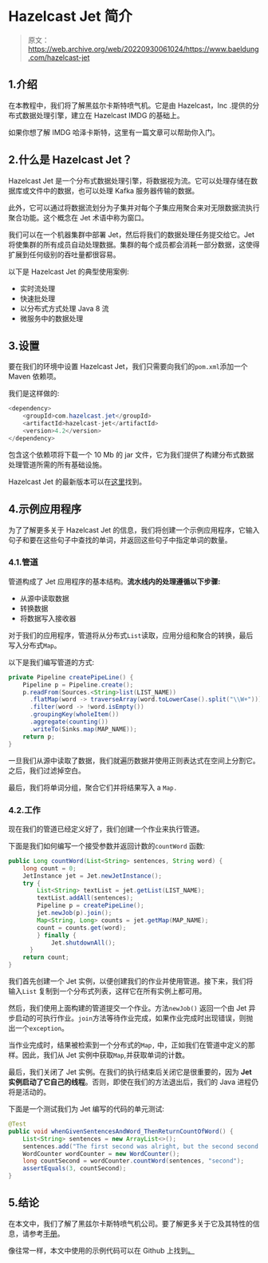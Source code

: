 # Hazelcast Jet 简介

> 原文：<https://web.archive.org/web/20220930061024/https://www.baeldung.com/hazelcast-jet>

## 1.介绍

在本教程中，我们将了解黑兹尔卡斯特喷气机。它是由 Hazelcast，Inc .提供的分布式数据处理引擎，建立在 Hazelcast IMDG 的基础上。

如果你想了解 IMDG 哈泽卡斯特，这里有一篇文章可以帮助你入门。

## 2.什么是 Hazelcast Jet？

Hazelcast Jet 是一个分布式数据处理引擎，将数据视为流。它可以处理存储在数据库或文件中的数据，也可以处理 Kafka 服务器传输的数据。

此外，它可以通过将数据流划分为子集并对每个子集应用聚合来对无限数据流执行聚合功能。这个概念在 Jet 术语中称为窗口。

我们可以在一个机器集群中部署 Jet，然后将我们的数据处理任务提交给它。Jet 将使集群的所有成员自动处理数据。集群的每个成员都会消耗一部分数据，这使得扩展到任何级别的吞吐量都很容易。

以下是 Hazelcast Jet 的典型使用案例:

*   实时流处理
*   快速批处理
*   以分布式方式处理 Java 8 流
*   微服务中的数据处理

## 3.设置

要在我们的环境中设置 Hazelcast Jet，我们只需要向我们的`pom.xml`添加一个 Maven 依赖项。

我们是这样做的:

```java
<dependency>
    <groupId>com.hazelcast.jet</groupId>
    <artifactId>hazelcast-jet</artifactId>
    <version>4.2</version>
</dependency>
```

包含这个依赖项将下载一个 10 Mb 的 jar 文件，它为我们提供了构建分布式数据处理管道所需的所有基础设施。

Hazelcast Jet 的最新版本可以在[这里](https://web.archive.org/web/20220626205850/https://search.maven.org/classic/#search%7Cga%7C1%7Chazelcast%20jet)找到。

## 4.示例应用程序

为了了解更多关于 Hazelcast Jet 的信息，我们将创建一个示例应用程序，它输入句子和要在这些句子中查找的单词，并返回这些句子中指定单词的数量。

### 4.1.管道

管道构成了 Jet 应用程序的基本结构。**流水线内的处理遵循以下步骤:**

*   从源中读取数据
*   转换数据
*   将数据写入接收器

对于我们的应用程序，管道将从分布式`List`读取，应用分组和聚合的转换，最后写入分布式`Map`。

以下是我们编写管道的方式:

```java
private Pipeline createPipeLine() {
    Pipeline p = Pipeline.create();
    p.readFrom(Sources.<String>list(LIST_NAME))
      .flatMap(word -> traverseArray(word.toLowerCase().split("\\W+")))
      .filter(word -> !word.isEmpty())
      .groupingKey(wholeItem())
      .aggregate(counting())
      .writeTo(Sinks.map(MAP_NAME));
    return p;
}
```

一旦我们从源中读取了数据，我们就遍历数据并使用正则表达式在空间上分割它。之后，我们过滤掉空白。

最后，我们将单词分组，聚合它们并将结果写入 a `Map.`

### 4.2.工作

现在我们的管道已经定义好了，我们创建一个作业来执行管道。

下面是我们如何编写一个接受参数并返回计数的`countWord` 函数:

```java
public Long countWord(List<String> sentences, String word) {
    long count = 0;
    JetInstance jet = Jet.newJetInstance();
    try {
        List<String> textList = jet.getList(LIST_NAME);
        textList.addAll(sentences);
        Pipeline p = createPipeLine();
        jet.newJob(p).join();
        Map<String, Long> counts = jet.getMap(MAP_NAME);
        count = counts.get(word);
        } finally {
            Jet.shutdownAll();
      }
    return count;
}
```

我们首先创建一个 Jet 实例，以便创建我们的作业并使用管道。接下来，我们将输入`List` 复制到一个分布式列表，这样它在所有实例上都可用。

然后，我们使用上面构建的管道提交一个作业。方法`newJob()` 返回一个由 Jet 异步启动的可执行作业。`join`方法等待作业完成，如果作业完成时出现错误，则抛出一个`exception`。

当作业完成时，结果被检索到一个分布式的`Map,` 中，正如我们在管道中定义的那样。因此，我们从 Jet 实例中获取`Map`,并获取单词的计数。

最后，我们关闭了 Jet 实例。在我们的执行结束后关闭它是很重要的，因为 **Jet 实例启动了它自己的线程**。否则，即使在我们的方法退出后，我们的 Java 进程仍将是活动的。

下面是一个测试我们为 Jet 编写的代码的单元测试:

```java
@Test
public void whenGivenSentencesAndWord_ThenReturnCountOfWord() {
    List<String> sentences = new ArrayList<>();
    sentences.add("The first second was alright, but the second second was tough.");
    WordCounter wordCounter = new WordCounter();
    long countSecond = wordCounter.countWord(sentences, "second");
    assertEquals(3, countSecond);
}
```

## 5.结论

在本文中，我们了解了黑兹尔卡斯特喷气机公司。要了解更多关于它及其特性的信息，请参考[手册](https://web.archive.org/web/20220626205850/https://docs.hazelcast.com/imdg/4.2/)。

像往常一样，本文中使用的示例代码可以在 Github 上找到[。](https://web.archive.org/web/20220626205850/https://github.com/eugenp/tutorials/tree/master/hazelcast)